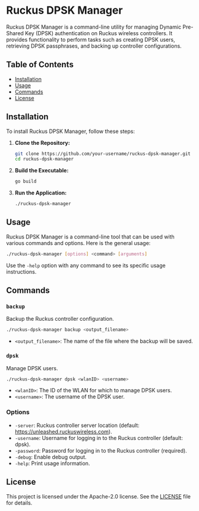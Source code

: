 # Ruckus DPSK Manager

Ruckus DPSK Manager is a command-line utility for managing Dynamic Pre-Shared Key (DPSK) authentication on Ruckus wireless controllers. It provides functionality to perform tasks such as creating DPSK users, retrieving DPSK passphrases, and backing up controller configurations.

## Table of Contents

- [Installation](#installation)
- [Usage](#usage)
- [Commands](#commands)
- [License](#license)

## Installation

To install Ruckus DPSK Manager, follow these steps:

1. **Clone the Repository:**

   ```bash
   git clone https://github.com/your-username/ruckus-dpsk-manager.git
   cd ruckus-dpsk-manager
   ```

2. **Build the Executable:**

   ```bash
   go build
   ```

3. **Run the Application:**

   ```bash
   ./ruckus-dpsk-manager
   ```

## Usage

Ruckus DPSK Manager is a command-line tool that can be used with various commands and options. Here is the general usage:

```bash
./ruckus-dpsk-manager [options] <command> [arguments]
```

Use the `-help` option with any command to see its specific usage instructions.

## Commands

### `backup`

Backup the Ruckus controller configuration.

```bash
./ruckus-dpsk-manager backup <output_filename>
```

- `<output_filename>`: The name of the file where the backup will be saved.

### `dpsk`

Manage DPSK users.

```bash
./ruckus-dpsk-manager dpsk <wlanID> <username>
```

- `<wlanID>`: The ID of the WLAN for which to manage DPSK users.
- `<username>`: The username of the DPSK user.

### Options

- `-server`: Ruckus controller server location (default: https://unleashed.ruckuswireless.com).
- `-username`: Username for logging in to the Ruckus controller (default: dpsk).
- `-password`: Password for logging in to the Ruckus controller (required).
- `-debug`: Enable debug output.
- `-help`: Print usage information.

## License

This project is licensed under the Apache-2.0 license. See the [LICENSE](LICENSE) file for details.
